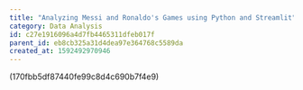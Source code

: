 ```yaml
---
title: "Analyzing Messi and Ronaldo's Games using Python and Streamlit"
category: Data Analysis
id: c27e1916096a4d7fb4465311dfeb017f
parent_id: eb8cb325a31d4dea97e364768c5589da
created_at: 1592492970946
---
```


(170fbb5df87440fe99c8d4c690b7f4e9)


                